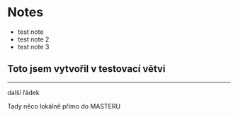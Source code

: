 # Notes

- test note
- test note 2
- test note 3

## Toto jsem vytvořil v testovací větvi

---

další řádek

Tady něco lokálně přímo do MASTERU

